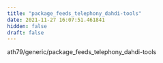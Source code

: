 ```yaml
---
title: "package_feeds_telephony_dahdi-tools"
date: 2021-11-27 16:07:51.461841
hidden: false
draft: false
---
```


ath79/generic/package_feeds_telephony_dahdi-tools


